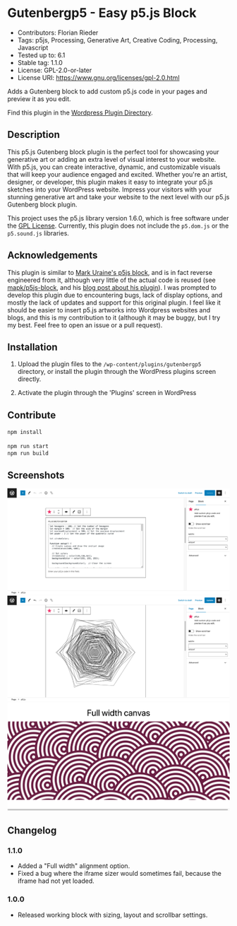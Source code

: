 # Gutenbergp5 - Easy p5.js Block

- Contributors:      Florian Rieder
- Tags:              p5js, Processing, Generative Art, Creative Coding, Processing, Javascript
- Tested up to:      6.1
- Stable tag:        1.1.0
- License:           GPL-2.0-or-later
- License URI:       https://www.gnu.org/licenses/gpl-2.0.html

Adds a Gutenberg block to add custom p5.js code in your pages and preview it as you edit.

Find this plugin in the [Wordpress Plugin Directory](https://wordpress.org/plugins/easy-p5-js-block/).

## Description

This p5.js Gutenberg block plugin is the perfect tool for showcasing your generative art or adding an extra level of visual interest to your website. With p5.js, you can create interactive, dynamic, and customizable visuals that will keep your audience engaged and excited. Whether you're an artist, designer, or developer, this plugin makes it easy to integrate your p5.js sketches into your WordPress website. Impress your visitors with your stunning generative art and take your website to the next level with our p5.js Gutenberg block plugin.

This project uses the p5.js library version 1.6.0, which is free software under the [GPL License](http://p5js.org/copyright.html). Currently, this plugin does not include the `p5.dom.js` or the `p5.sound.js` libraries.

## Acknowledgements
This plugin is similar to [Mark Uraine's p5js block](https://wordpress.org/plugins/wp-p5js-block/), and is in fact reverse engineered from it, although very little of the actual code is reused (see [mapk/p5js-block](https://github.com/mapk/p5js-block), and his [blog post about his plugin](https://markuraine.com/creating-the-p5-js-gutenberg-block/)). I was prompted to develop this plugin due to encountering bugs, lack of display options, and mostly the lack of updates and support for this original plugin. I feel like it should be easier to insert p5.js artworks into Wordpress websites and blogs, and this is my contribution to it (although it may be buggy, but I try my best. Feel free to open an issue or a pull request).

## Installation

1. Upload the plugin files to the `/wp-content/plugins/gutenbergp5` directory, or install the plugin through the WordPress plugins screen directly.

2. Activate the plugin through the 'Plugins' screen in WordPress

## Contribute

```
npm install

npm run start
npm run build
```

## Screenshots

![Edit mode](https://raw.githubusercontent.com/florian-rieder/gutenbergp5/master/assets/screenshot-1.png)
![Preview mode](https://raw.githubusercontent.com/florian-rieder/gutenbergp5/master/assets/screenshot-2.png)
![Full width setting](https://raw.githubusercontent.com/florian-rieder/gutenbergp5/master/assets/screenshot-3.png)

## Changelog

### 1.1.0

* Added a "Full width" alignment option.
* Fixed a bug where the iframe sizer would sometimes fail, because the iframe had not yet loaded.

### 1.0.0

* Released working block with sizing, layout and scrollbar settings.
